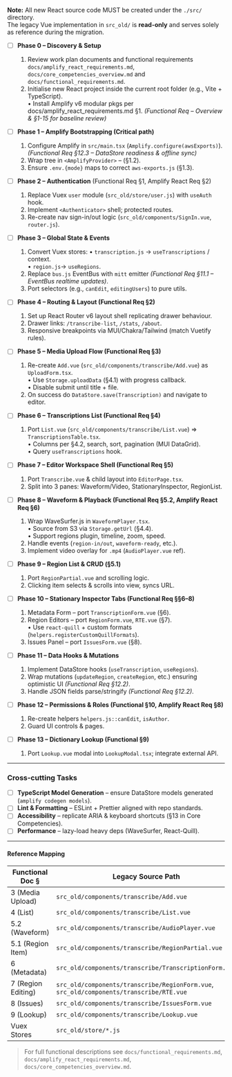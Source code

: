 **Note:** All new React source code MUST be created under the `./src/` directory.  
The legacy Vue implementation in `src_old/` is **read-only** and serves solely as reference during the migration.

- [ ] **Phase 0 – Discovery & Setup**
    1. Review work plan documents and functional requirements `docs/amplify_react_requirements.md`, `docs/core_competencies_overview.md` and `docs/functional_requirements.md`.
    2. Initialise new React project inside the current root folder (e.g., Vite + TypeScript).  
        • Install Amplify v6 modular pkgs per docs/amplify_react_requirements.md §1.  _(Functional Req – Overview & §1-15 for baseline review)_

- [ ] **Phase 1 – Amplify Bootstrapping (Critical path)**
    1. Configure Amplify in `src/main.tsx` (`Amplify.configure(awsExports)`). _(Functional Req §12.3 – DataStore readiness & offline sync)_  
    2. Wrap tree in `<AmplifyProvider>` – (§1.2).  
    3. Ensure `.env.{mode}` maps to correct `aws‐exports.js` (§1.3).

- [ ] **Phase 2 – Authentication**  (Functional Req §1, Amplify React Req §2)
    1. Replace Vuex `user` module (`src_old/store/user.js`) with `useAuth` hook.  
    2. Implement `<Authenticator>` shell; protected routes.
    3. Re-create nav sign-in/out logic (`src_old/components/SignIn.vue`, `router.js`).

- [ ] **Phase 3 – Global State & Events**
    1. Convert Vuex stores:
        • `transcription.js` → `useTranscriptions` / context.  
        • `region.js`→ `useRegions`.  
    2. Replace `bus.js` EventBus with `mitt` emitter _(Functional Req §11.1 – EventBus realtime updates)_.  
    3. Port selectors (e.g., `canEdit`, `editingUsers`) to pure utils.  

- [ ] **Phase 4 – Routing & Layout (Functional Req §2)**
    1. Set up React Router v6 layout shell replicating drawer behaviour.  
    2. Drawer links: `/transcribe-list`, `/stats`, `/about`.  
    3. Responsive breakpoints via MUI/Chakra/Tailwind (match Vuetify rules).

- [ ] **Phase 5 – Media Upload Flow (Functional Req §3)**
    1. Re-create `Add.vue` (`src_old/components/transcribe/Add.vue`) as `UploadForm.tsx`.  
        • Use `Storage.uploadData` (§4.1) with progress callback.  
        • Disable submit until title + file.  
    2. On success do `DataStore.save(Transcription)` and navigate to editor.

- [ ] **Phase 6 – Transcriptions List (Functional Req §4)**
    1. Port `List.vue` (`src_old/components/transcribe/List.vue`) => `TranscriptionsTable.tsx`.  
       • Columns per §4.2, search, sort, pagination (MUI DataGrid).  
       • Query `useTranscriptions` hook.

- [ ] **Phase 7 – Editor Workspace Shell (Functional Req §5)**
    1. Port `Transcribe.vue` & child layout into `EditorPage.tsx`.  
    2. Split into 3 panes: Waveform/Video, StationaryInspector, RegionList.

- [ ] **Phase 8 – Waveform & Playback (Functional Req §5.2, Amplify React Req §6)**
    1. Wrap WaveSurfer.js in `WaveformPlayer.tsx`.  
       • Source from S3 via `Storage.getUrl` (§4.4).  
       • Support regions plugin, timeline, zoom, speed.
    2. Handle events (`region-in/out`, `waveform-ready`, etc.).
    3. Implement video overlay for `.mp4` (`AudioPlayer.vue` ref).

- [ ] **Phase 9 – Region List & CRUD (§5.1)**
    1. Port `RegionPartial.vue` and scrolling logic.  
    2. Clicking item selects & scrolls into view, syncs URL.

- [ ] **Phase 10 – Stationary Inspector Tabs (Functional Req §§6–8)**
    1. Metadata Form – port `TranscriptionForm.vue` (§6).  
    2. Region Editors – port `RegionForm.vue`, `RTE.vue` (§7).  
       • Use `react-quill` + custom formats (`helpers.registerCustomQuillFormats`).  
    3. Issues Panel – port `IssuesForm.vue` (§8).  

- [ ] **Phase 11 – Data Hooks & Mutations**
    1. Implement DataStore hooks (`useTranscription`, `useRegions`).  
    2. Wrap mutations (`updateRegion`, `createRegion`, etc.) ensuring optimistic UI _(Functional Req §12.2)_.  
    3. Handle JSON fields parse/stringify _(Functional Req §12.2)_.

- [ ] **Phase 12 – Permissions & Roles (Functional §10, Amplify React Req §8)**
    1. Re-create helpers `helpers.js::canEdit`, `isAuthor`.  
    2. Guard UI controls & pages.

- [ ] **Phase 13 – Dictionary Lookup (Functional §9)**
    1. Port `Lookup.vue` modal into `LookupModal.tsx`; integrate external API.

---

### Cross-cutting Tasks
- [ ] **TypeScript Model Generation** – ensure DataStore models generated (`amplify codegen models`).
- [ ] **Lint & Formatting** – ESLint + Prettier aligned with repo standards.
- [ ] **Accessibility** – replicate ARIA & keyboard shortcuts (§13 in Core Competencies).
- [ ] **Performance** – lazy-load heavy deps (WaveSurfer, React-Quill).

---

#### Reference Mapping
| Functional Doc § | Legacy Source Path | New React Target |
|------------------|-------------------|-------------------|
| 3 (Media Upload) | `src_old/components/transcribe/Add.vue` | `src/components/upload/UploadForm.tsx` |
| 4 (List) | `src_old/components/transcribe/List.vue` | `src/components/list/TranscriptionsTable.tsx` |
| 5.2 (Waveform) | `src_old/components/transcribe/AudioPlayer.vue` | `src/components/player/WaveformPlayer.tsx` |
| 5.1 (Region Item) | `src_old/components/transcribe/RegionPartial.vue` | `src/components/regions/RegionItem.tsx` |
| 6 (Metadata) | `src_old/components/transcribe/TranscriptionForm.vue` | `src/components/forms/TranscriptionForm.tsx` |
| 7 (Region Editing) | `src_old/components/transcribe/RegionForm.vue`, `src_old/components/transcribe/RTE.vue` | `src/components/regions/RegionEditor.tsx` |
| 8 (Issues) | `src_old/components/transcribe/IssuesForm.vue` | `src/components/issues/IssuesPanel.tsx` |
| 9 (Lookup) | `src_old/components/transcribe/Lookup.vue` | `src/components/lookup/LookupModal.tsx` |
| Vuex Stores | `src_old/store/*.js` | `src/hooks/*`, `src/context/*` |

> For full functional descriptions see `docs/functional_requirements.md`, `docs/amplify_react_requirements.md`, `docs/core_competencies_overview.md`. 